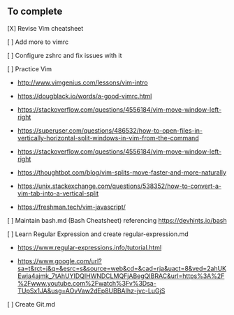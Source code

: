 ## To complete

[X] Revise Vim cheatsheet

[ ] Add more to vimrc

[ ] Configure zshrc and fix issues with it

[ ] Practice Vim

- http://www.vimgenius.com/lessons/vim-intro

- https://dougblack.io/words/a-good-vimrc.html

- https://stackoverflow.com/questions/4556184/vim-move-window-left-right

- https://superuser.com/questions/486532/how-to-open-files-in-vertically-horizontal-split-windows-in-vim-from-the-command

- https://stackoverflow.com/questions/4556184/vim-move-window-left-right

- https://thoughtbot.com/blog/vim-splits-move-faster-and-more-naturally

- https://unix.stackexchange.com/questions/538352/how-to-convert-a-vim-tab-into-a-vertical-split

- https://freshman.tech/vim-javascript/

[ ] Maintain bash.md (Bash Cheatsheet) referencing https://devhints.io/bash

[ ] Learn Regular Expression and create regular-expression.md

- https://www.regular-expressions.info/tutorial.html

- https://www.google.com/url?sa=t&rct=j&q=&esrc=s&source=web&cd=&cad=rja&uact=8&ved=2ahUKEwja4ajmk_7tAhUYIDQIHWNDCLMQFjABegQIBRAC&url=https%3A%2F%2Fwww.youtube.com%2Fwatch%3Fv%3Dsa-TUpSx1JA&usg=AOvVaw2dEp8UBBAIhz-jvc-LuGjS

[ ] Create Git.md
